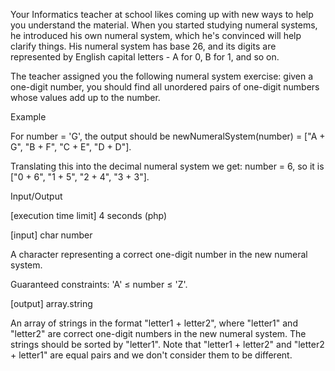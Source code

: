 Your Informatics teacher at school likes coming up with new ways to help you understand the material. When you started studying numeral systems, he introduced his own numeral system, which he's convinced will help clarify things. His numeral system has base 26, and its digits are represented by English capital letters - A for 0, B for 1, and so on.

The teacher assigned you the following numeral system exercise: given a one-digit number, you should find all unordered pairs of one-digit numbers whose values add up to the number.

Example

For number = 'G', the output should be
newNumeralSystem(number) = ["A + G", "B + F", "C + E", "D + D"].

Translating this into the decimal numeral system we get: number = 6, so it is ["0 + 6", "1 + 5", "2 + 4", "3 + 3"].

Input/Output

[execution time limit] 4 seconds (php)

[input] char number

A character representing a correct one-digit number in the new numeral system.

Guaranteed constraints:
'A' ≤ number ≤ 'Z'.

[output] array.string

An array of strings in the format "letter1 + letter2", where "letter1" and "letter2" are correct one-digit numbers in the new numeral system. The strings should be sorted by "letter1".
Note that "letter1 + letter2" and "letter2 + letter1" are equal pairs and we don't consider them to be different.
